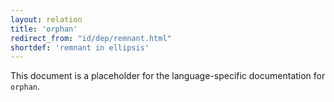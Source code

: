 ```yaml
---
layout: relation
title: 'orphan'
redirect_from: "id/dep/remnant.html"
shortdef: 'remnant in ellipsis'
---
```


This document is a placeholder for the language-specific documentation
for `orphan`.
